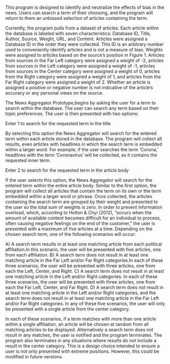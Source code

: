 This program is designed to identify and neutralize the effects of bias in the news. Users can search a term of their choosing, and the program will return to them an unbiased selection of articles containing the term. 

Currently, the program pulls from a dataset of articles. Each article within the database is labeled with seven characteristics: Database ID, Title, Author, Source, Weight, URL, and Content. Articles were assigned a Database ID in the order they were collected. This ID is an arbitrary number used to conveniently identify articles and is not a measure of bias. Weights were assigned to articles based on the source’s position in Figure 1. Articles from sources in the Far Left category were assigned a weight of -2, articles from sources in the Left category were assigned a weight of -1, articles from sources in the Center category were assigned a weight of 0, articles from the Right category were assigned a weight of 1, and articles from the Far Right category were assigned a weight of 2.  Whether an article is assigned a positive or negative number is not indicative of the article’s accuracy or any personal views on the source.

The News Aggregator Prototype,begins by asking the user for a term to search within the database. The user can search any term based on their topic preferences. The user is then presented with two options: 

Enter 1 to search for the requested term in the title
    
By selecting this option the News Aggregator will search for the entered term within each article stored in the database. The program will collect all results, even articles with headlines in which the search term is embedded within a larger word. For example, if the user searches the term ‘Corona,’ headlines with the term ‘Coronavirus’ will be collected, as it contains the requested inner term. 

Enter 2 to search for the requested term in the article body

If the user selects this option, the News Aggregator will search for the entered term within the entire article body. Similar to the first option, the program will collect all articles that contain the term on its own or the term embedded within a larger word or phrase. 
Once collected, the articles containing the search term are grouped by their weight and presented to the user so the total sum of weights is zero. In order to prevent information overload, which, according to Holton & Chyi (2012), “occurs when the amount of available content becomes difficult for an individual to process, often causing negative feelings on the end of the customer,” the user is presented with a maximum of five articles at a time. Depending on the chosen search term, one of the following scenarios will occur:

  A) A search term results in at least one matching article from each political affiliation.In this scenario, the user will be presented with five articles, one from each affiliation. 
  B) A search term does not result in at least one matching article in the Far Left and/or Far Right categories.In each of these three scenarios, the user will be presented with three articles, one from each the Left, Center, and Right. 
  C) A search term does not result in at least one matching article in the Left and/or Right categories. In each of these three scenarios, the user will be presented with three articles, one from each the Far Left, Center, and Far Right. 
  D) A search term does not result in at least one matching article in the Left and/or Right categories, and the search term does not result in at least one matching article in the Far Left and/or Far Right categories. In any of these five scenarios, the user will only be presented with a single article from the center category. 
  
  In each of these scenarios, if a term matches with more than one article within a single affiliation, an article will be chosen at random from all matching articles to be displayed.
	Alternatively a search term does not result in any matches, the user is notified and the program terminates. The program also terminates in any situations where results do not include a result in the center category. This is a design choice intended to ensure a user is not only presented with extreme positions. However, this could be modified in future versions.



